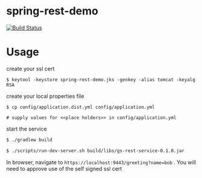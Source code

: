# spring-rest-demo

[![Build Status](https://travis-ci.org/samkeen/spring-rest-demo.svg?branch=master)](https://travis-ci.org/samkeen/spring-rest-demo)

# Usage

create your ssl cert

```
$ keytool -keystore spring-rest-demo.jks -genkey -alias tomcat -keyalg RSA
```

create your local properties file
```
$ cp config/application.dist.yml config/application.yml

# supply values for <<place holders>> in config/application.yml
```

start the service

```bash
$ ./gradlew build

$ ./scripts/run-dev-server.sh build/libs/gs-rest-service-0.1.0.jar
```

In browser, navigate to `https://localhost:9443/greeting?name=bob` . You will need to approve use of the self signed ssl cert

